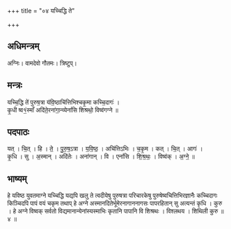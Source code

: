 +++
title = "०४ यच्चिद्धि ते"

+++
## अधिमन्त्रम्
अग्निः। वामदेवो गौतमः। त्रिष्टुप्।

## मन्त्रः
यच्चि॒द्धि ते॑ पुरुष॒त्रा य॑वि॒ष्ठाचि॑त्तिभिश्चकृ॒मा कच्चि॒दागः॑ ।  
कृ॒धी ष्व१॒॑स्माँ अदि॑ते॒रना॑गा॒न्व्येनां॑सि शिश्रथो॒ विष्व॑गग्ने ॥

## पदपाठः
यत् । चि॒त् । हि । ते॒ । पु॒रु॒ष॒ऽत्रा । य॒वि॒ष्ठ॒ । अचि॑त्तिऽभिः । च॒कृ॒म । कत् । चि॒त् । आगः॑ ।  
कृ॒धि । सु । अ॒स्मान् । अदि॑तेः । अना॑गान् । वि । एनां॑सि । शि॒श्र॒थः॒ । विष्व॑क् । अ॒ग्ने॒ ॥

## भाष्यम्
हे यविष्ठ युवतमाग्ने यच्चिद्धि यद्यपि खलु ते त्वदीयेषु पुरुषत्रा परिचारकेषु पुरुषेष्वचित्तिभिरज्ञानैः कच्चिदागः किञ्चिदपि पापं वयं चकृम तथाप् हे अग्ने अस्मानदितेर्भूमेरनागाननागसः पापरहितान् सु अत्यन्तं कृधि । कुरु । हे अग्ने विष्वक् सर्वतो विद्यमानान्येनांस्यस्माभिः कृतानि पापानि वि शिश्रथः । विश्लथय । शिथिली कुरु ॥ ४ ॥